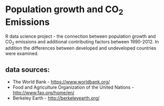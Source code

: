 # Population growth and CO<sub>2</sub> Emissions

R data science project - the connection between population growth and CO<sub>2</sub> emissions and additional contributing factors between 1990-2012. 
In addition the differences between developed and undeveloped countries were examined.

## data sources:

* The World Bank - https://www.worldbank.org/
* Food and Agriculture Organization of the United Nations - http://www.fao.org/home/en/
* Berkeley Earth - http://berkeleyearth.org/
